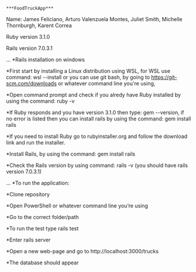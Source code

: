                                                                     ***FoodTruckApp***
                                                                    
                                                                    
Name: James Feliciano,  Arturo Valenzuela Montes, Juliet Smith,  Michelle Thornburgh, Karent Correa

Ruby version 3.1.0

Rails version 7.0.3.1

... *Rails installation on windows

*First start by installing a Linux distribution using WSL, for WSL use command:  wsl --install or you can use git bash, by going to https://git-scm.com/downloads or whatever command line you're using,

*Open command prompt and check if you alredy have Ruby installed by using the command: ruby -v

*If Ruby responds and you have version 3.1.0 then type: gem --version, if no error is listed then you can install rails by using the command: gem install rails

*If you need to install Ruby go to rubyinstaller.org and follow the download link and run the installer. 

*Install Rails, by using the command: gem install rails

*Check the Rails version by using command: rails -v (you should have rails version 7.0.3.1)



... *To run the application:

*Clone repository

*Open PowerShell or whatever command line you’re using

*Go to the correct folder/path

*To run the test type rails test

*Enter rails server

*Open a new web-page and go to http://localhost:3000/trucks

*The database should appear
